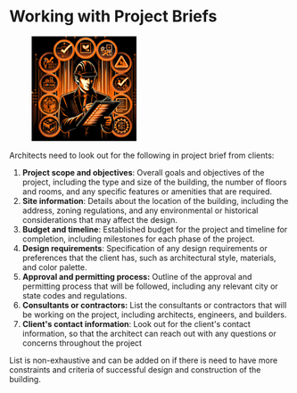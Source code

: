 # Working with Project Briefs

<div align="left"><figure><img src="../.gitbook/assets/Project Brief.png" alt="" width="188"><figcaption></figcaption></figure></div>

Architects need to look out for the following in project brief from clients:

1. **Project scope and objectives**: Overall goals and objectives of the project, including the type and size of the building, the number of floors and rooms, and any specific features or amenities that are required.
2. **Site information**: Details about the location of the building, including the address, zoning regulations, and any environmental or historical considerations that may affect the design.
3. **Budget and timeline**: Established budget for the project and timeline for completion, including milestones for each phase of the project.
4. **Design requirements**: Specification of any design requirements or preferences that the client has, such as architectural style, materials, and color palette.
5. **Approval and permitting process:** Outline of the approval and permitting process that will be followed, including any relevant city or state codes and regulations.
6. **Consultants or contractors:** List the consultants or contractors that will be working on the project, including architects, engineers, and builders.
7. **Client's contact information**: Look out for the client's contact information, so that the architect can reach out with any questions or concerns throughout the project

List is non-exhaustive and can be added on if there is need to have more constraints and criteria of successful design and construction of the building.

